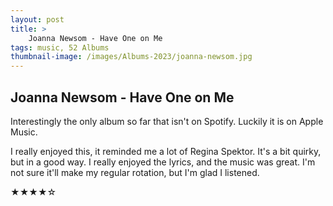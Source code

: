 ```yaml
---
layout: post 
title: >
    Joanna Newsom - Have One on Me
tags: music, 52 Albums
thumbnail-image: /images/Albums-2023/joanna-newsom.jpg
---
```


## Joanna Newsom - Have One on Me



Interestingly the only album so far that isn't on Spotify. Luckily it is on Apple Music.

I really enjoyed this, it reminded me a lot of Regina Spektor. It's a bit quirky, but in a good way. I really enjoyed the lyrics, and the music was great. I'm not sure it'll make my regular rotation, but I'm glad I listened.

★★★★☆
